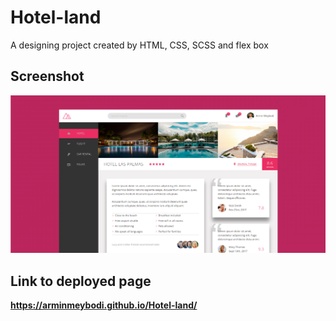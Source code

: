 # Hotel-land
A designing project created by HTML, CSS, SCSS and flex box

## Screenshot
![Screenshot of the app](img/screenshots/Hotel-land.png)

## Link to deployed page
**https://arminmeybodi.github.io/Hotel-land/**
